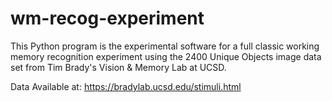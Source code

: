 # wm-recog-experiment
This Python program is the experimental software for a full classic working memory recognition experiment using the 2400 Unique Objects image data set from Tim Brady's Vision &amp; Memory Lab at UCSD.

Data Available at: https://bradylab.ucsd.edu/stimuli.html

